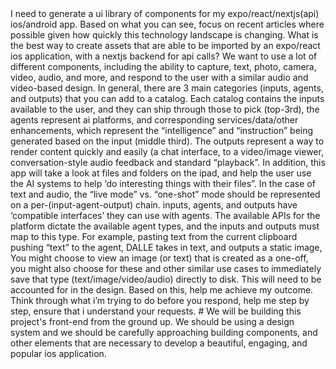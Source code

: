 <outcome>
I need to generate a ui library of components for my expo/react/nextjs(api) ios/android app. Based on what you can see, focus on recent articles where possible given how quickly this technology landscape is changing. 
What is the best way to create assets that are able to be imported by an expo/react ios application, with a nextjs backend for api calls? We want to use a lot of different components, including the ability to capture, text, photo, camera, video, audio, and more, and respond to the user with a similar audio and video-based design. In general, there are 3 main categories (inputs, agents, and outputs) that you can add to a catalog. Each catalog contains the inputs available to the user, and they can ship through those to pick (top-3rd), the agents represent ai platforms, and corresponding services/data/other enhancements, which represent the “intelligence” and “instruction” being generated based on the input (middle third). The outputs represent a way to render content quickly and easily (a chat interface, to a video/image viewer, conversation-style audio feedback and standard “playback”. In addition, this app will take a look at files and folders on the ipad, and help the user use the AI systems to help ‘do interesting things with their files”. 
In the case of text and audio, the “live mode” vs. “one-shot” mode should be represented on a per-(input-agent-output) chain. 
inputs, agents, and outputs have ‘compatible interfaces’ they can use with agents. The available APIs for the platform dictate the available agent types, and the inputs and outputs must map to this type. For example, pasting text from the current clipboard pushing “text” to the agent, DALLE takes in text, and outputs a static image, You might choose to view an image (or text) that is created as a one-off, you might also choose for these and other similar use cases to immediately save that type (text/image/video/audio) directly to disk. This will need to be accounted for in the design.
Based on this, help me achieve my outcome. Think through what i’m trying to do before you respond, help me step by step, ensure that i understand your requests.
</outcome>
<tasks>
# We will be building this project's front-end from the ground up. We should be using a design system and we should be carefully approaching building components, and other elements that are necessary to develop a beautiful, engaging, and popular ios application.
</tasks>